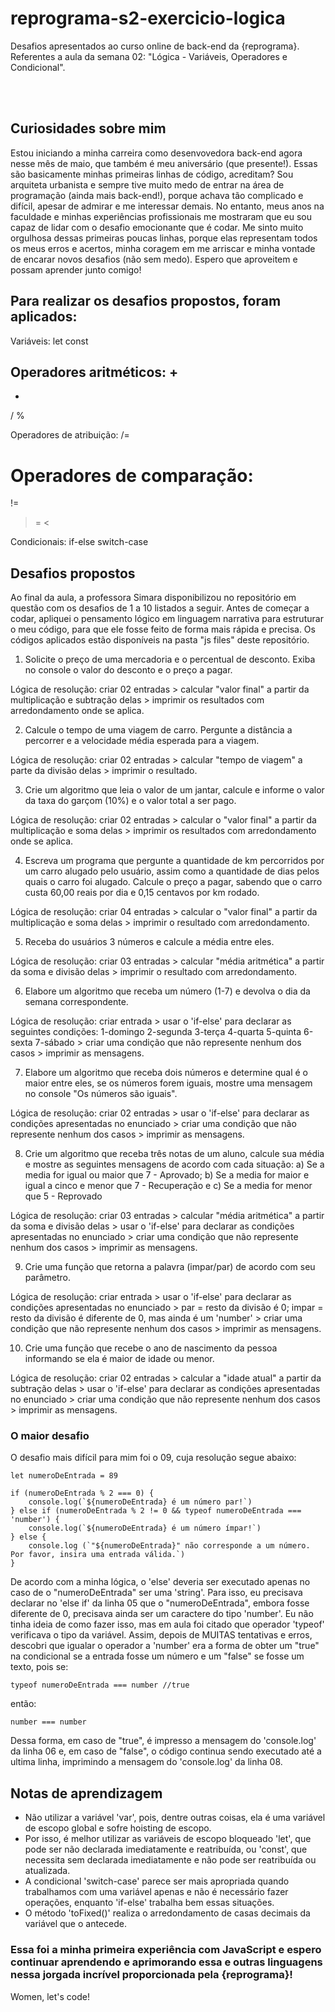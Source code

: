 # reprograma-s2-exercicio-logica

Desafios apresentados ao curso online de back-end da {reprograma}.
Referentes a aula da semana 02: "Lógica - Variáveis, Operadores e Condicional".

<br>
<br>

## Curiosidades sobre mim

Estou iniciando a minha carreira como desenvovedora back-end agora nesse mês de maio, que também é meu aniversário (que presente!).
Essas são basicamente minhas primeiras linhas de código, acreditam?
Sou arquiteta urbanista e sempre tive muito medo de entrar na área de programação (ainda mais back-end!), porque achava tão complicado e difícil, apesar de admirar e me interessar demais.
No entanto, meus anos na faculdade e minhas experiências profissionais me mostraram que eu sou capaz de lidar com o desafio emocionante que é codar.
Me sinto muito orgulhosa dessas primeiras poucas linhas, porque elas representam todos os meus erros e acertos, minha coragem em me arriscar e minha vontade de encarar novos desafios (não sem medo).
Espero que aproveitem e possam aprender junto comigo!


## Para realizar os desafios propostos, foram aplicados:

Variáveis:
let
const

Operadores aritméticos:
+
-
*
/
%

Operadores de atribuição:
/=

Operadores de comparação:
===
!=
>=
<

Condicionais:
if-else
switch-case


## Desafios propostos

Ao final da aula, a professora Simara disponibilizou no repositório em questão com os desafios de 1 a 10 listados a seguir.
Antes de começar a codar, apliquei o pensamento lógico em linguagem narrativa para estruturar o meu código, para que ele fosse feito de forma mais rápida e precisa.
Os códigos aplicados estão disponíveis na pasta "js files" deste repositório.


1) Solicite o preço de uma mercadoria e o percentual de desconto. Exiba no console o valor do desconto e o preço a pagar.

Lógica de resolução: criar 02 entradas > calcular "valor final" a partir da multiplicação e subtração delas > imprimir os resultados com arredondamento onde se aplica.


2) Calcule o tempo de uma viagem de carro. Pergunte a distância a percorrer e a velocidade média esperada para a viagem.

Lógica de resolução: criar 02 entradas > calcular "tempo de viagem" a parte da divisão delas > imprimir o resultado.


3) Crie um algoritmo que leia o valor de um jantar, calcule e informe o valor da taxa do garçom (10%) e o valor total a ser pago.

Lógica de resolução: criar 02 entradas > calcular o "valor final" a partir da multiplicação e soma delas > imprimir os resultados com arredondamento onde se aplica.

4) Escreva um programa que pergunte a quantidade de km percorridos por um carro alugado pelo usuário, assim como a quantidade de dias pelos quais o carro foi alugado. Calcule o preço a pagar, sabendo que o carro custa 60,00 reais por dia e 0,15 centavos por km rodado.

Lógica de resolução: criar 04 entradas > calcular o "valor final" a partir da multiplicação e soma delas > imprimir o resultado com arredondamento.


5) Receba do usuários 3 números e calcule a média entre eles.

Lógica de resolução: criar 03 entradas > calcular "média aritmética" a partir da soma e divisão delas > imprimir o resultado com arredondamento.


6) Elabore um algoritmo que receba um número (1-7) e devolva o dia da semana correspondente.

Lógica de resolução: criar entrada > usar o 'if-else' para declarar as seguintes condições: 1-domingo 2-segunda 3-terça 4-quarta 5-quinta 6-sexta 7-sábado > criar uma condição que não represente nenhum dos casos > imprimir as mensagens.


7) Elabore um algoritmo que receba dois números e determine qual é o maior entre eles, se os números forem iguais, mostre uma mensagem no console "Os números são iguais".

Lógica de resolução: criar 02 entradas > usar o 'if-else' para declarar as condições apresentadas no enunciado > criar uma condição que não represente nenhum dos casos > imprimir as mensagens.


8) Crie um algoritmo que receba três notas de um aluno, calcule sua média e mostre as seguintes mensagens de acordo com cada situação: a) Se a media for igual ou maior que 7 - Aprovado;  b) Se a media for maior e igual a cinco e menor que 7 - Recuperação e c) Se a media for menor que 5 - Reprovado

Lógica de resolução: criar 03 entradas > calcular "média aritmética" a partir da soma e divisão delas > usar o 'if-else' para declarar as condições apresentadas no enunciado > criar uma condição que não represente nenhum dos casos > imprimir as mensagens.


9) Crie uma função que retorna a palavra (impar/par) de acordo com seu parâmetro.

Lógica de resolução: criar entrada > usar o 'if-else' para declarar as condições apresentadas no enunciado > par = resto da divisão é 0; impar = resto da divisão é diferente de 0, mas ainda é um 'number' > criar uma condição que não represente nenhum dos casos > imprimir as mensagens.


10) Crie uma função que recebe o ano de nascimento da pessoa informando se ela é maior de idade ou menor.

Lógica de resolução: criar 02 entradas > calcular a "idade atual" a partir da subtração delas > usar o 'if-else' para declarar as condições apresentadas no enunciado > criar uma condição que não represente nenhum dos casos > imprimir as mensagens.




### O maior desafio

O desafio mais difícil para mim foi o 09, cuja resolução segue abaixo:

```
let numeroDeEntrada = 89

if (numeroDeEntrada % 2 === 0) {
    console.log(`${numeroDeEntrada} é um número par!`)
} else if (numeroDeEntrada % 2 != 0 && typeof numeroDeEntrada === 'number') {
    console.log(`${numeroDeEntrada} é um número ímpar!`)
} else {
    console.log (`"${numeroDeEntrada}" não corresponde a um número. Por favor, insira uma entrada válida.`)
}
```

De acordo com a minha lógica, o 'else' deveria ser executado apenas no caso de o "numeroDeEntrada" ser uma 'string'.
Para isso, eu precisava declarar no 'else if' da linha 05 que o "numeroDeEntrada", embora fosse diferente de 0, precisava ainda ser um caractere do tipo 'number'.
Eu não tinha ideia de como fazer isso, mas em aula foi citado que operador 'typeof' verificava o tipo da variável.
Assim, depois de MUITAS tentativas e erros, descobri que igualar o operador a 'number' era a forma de obter um "true" na condicional se a entrada fosse um número e um "false" se fosse um texto, pois se:
```
typeof numeroDeEntrada === number //true
```
então:
```
number === number
```

Dessa forma, em caso de "true", é impresso a mensagem do 'console.log' da linha 06 e, em caso de "false", o código continua sendo executado até a ultima linha, imprimindo a mensagem do 'console.log' da linha 08.



## Notas de aprendizagem

* Não utilizar a variável 'var', pois, dentre outras coisas, ela é uma variável de escopo global e sofre hoisting de escopo. 
* Por isso, é melhor utilizar as variáveis de escopo bloqueado 'let', que pode ser não declarada imediatamente e reatribuída, ou 'const', que necessita sem declarada imediatamente e não pode ser reatribuída ou atualizada.
* A condicional 'switch-case' parece ser mais apropriada quando trabalhamos com uma variável apenas e não é necessário fazer operações, enquanto 'if-else' trabalha bem essas situações.
* O método 'toFixed()' realiza o arredondamento de casas decimais da variável que o antecede.


### **Essa foi a minha primeira experiência com JavaScript e espero continuar aprendendo e aprimorando essa e outras linguagens nessa jorgada incrível proporcionada pela {reprograma}!**
Women, let's code!
